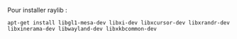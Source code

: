 Pour installer raylib :
```
apt-get install libgl1-mesa-dev libxi-dev libxcursor-dev libxrandr-dev libxinerama-dev libwayland-dev libxkbcommon-dev
```




